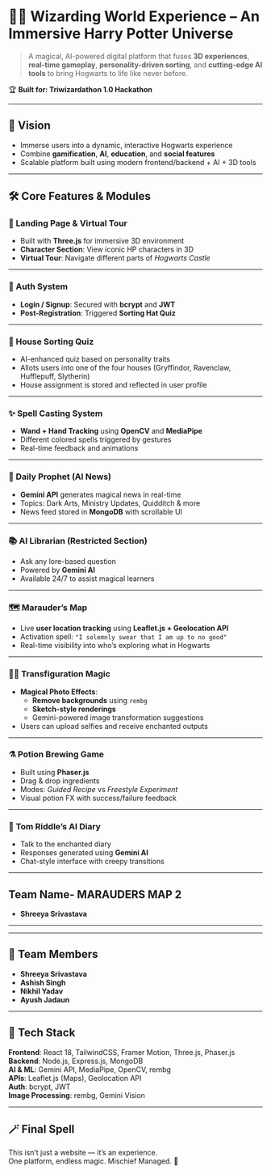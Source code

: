 # 🧙‍♂️ Wizarding World Experience – An Immersive Harry Potter Universe

> A magical, AI-powered digital platform that fuses **3D experiences**, **real-time gameplay**, **personality-driven sorting**, and **cutting-edge AI tools** to bring Hogwarts to life like never before.

🏆 **Built for: Triwizardathon 1.0 Hackathon**

---

## 🎯 Vision

- Immerse users into a dynamic, interactive Hogwarts experience  
- Combine **gamification**, **AI**, **education**, and **social features**  
- Scalable platform built using modern frontend/backend + AI + 3D tools  

---

## 🛠️ Core Features & Modules

### 🧭 Landing Page & Virtual Tour
- Built with **Three.js** for immersive 3D environment
- **Character Section**: View iconic HP characters in 3D
- **Virtual Tour**: Navigate different parts of *Hogwarts Castle*

---

### 🔐 Auth System
- **Login / Signup**: Secured with **bcrypt** and **JWT**
- **Post-Registration**: Triggered **Sorting Hat Quiz**

---

### 🧠 House Sorting Quiz
- AI-enhanced quiz based on personality traits
- Allots users into one of the four houses (Gryffindor, Ravenclaw, Hufflepuff, Slytherin)
- House assignment is stored and reflected in user profile

---

### ✨ Spell Casting System
- **Wand + Hand Tracking** using **OpenCV** and **MediaPipe**
- Different colored spells triggered by gestures
- Real-time feedback and animations

---

### 📰 Daily Prophet (AI News)
- **Gemini API** generates magical news in real-time
- Topics: Dark Arts, Ministry Updates, Quidditch & more
- News feed stored in **MongoDB** with scrollable UI

---

### 📚 AI Librarian (Restricted Section)
- Ask any lore-based question
- Powered by **Gemini AI**
- Available 24/7 to assist magical learners

---

### 🗺️ Marauder’s Map
- Live **user location tracking** using **Leaflet.js + Geolocation API**
- Activation spell: `"I solemnly swear that I am up to no good"`
- Real-time visibility into who’s exploring what in Hogwarts

---

### 🧙‍♂️ Transfiguration Magic
- **Magical Photo Effects**:
  - **Remove backgrounds** using `rembg`
  - **Sketch-style renderings**
  - Gemini-powered image transformation suggestions
- Users can upload selfies and receive enchanted outputs

---

### ⚗️ Potion Brewing Game
- Built using **Phaser.js**
- Drag & drop ingredients
- Modes: *Guided Recipe* vs *Freestyle Experiment*
- Visual potion FX with success/failure feedback

---

### 📓 Tom Riddle’s AI Diary
- Talk to the enchanted diary
- Responses generated using **Gemini AI**
- Chat-style interface with creepy transitions


---

##  Team Name- MARAUDERS MAP 2

- **Shreeya Srivastava**  

---
---

## 👥 Team Members

- **Shreeya Srivastava**  
- **Ashish Singh**  
- **Nikhil Yadav**  
- **Ayush Jadaun**

---

## 📌 Tech Stack

**Frontend**: React 18, TailwindCSS, Framer Motion, Three.js, Phaser.js  
**Backend**: Node.js, Express.js, MongoDB  
**AI & ML**: Gemini API, MediaPipe, OpenCV, rembg  
**APIs**: Leaflet.js (Maps), Geolocation API  
**Auth**: bcrypt, JWT  
**Image Processing**: rembg, Gemini Vision

---

## 🪄 Final Spell

This isn’t just a website — it’s an experience.  
One platform, endless magic. Mischief Managed. 🌌
